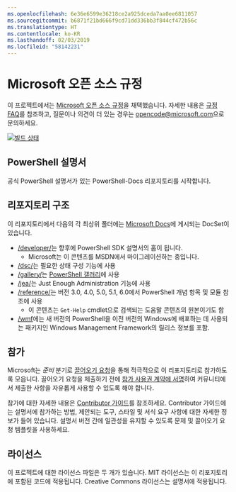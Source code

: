 ```yaml
---
ms.openlocfilehash: 6e36e6599e36218ce2a925dceda7aa0ee6811057
ms.sourcegitcommit: b6871f21bd666f9cd71dd336bb3f844cf472b56c
ms.translationtype: HT
ms.contentlocale: ko-KR
ms.lasthandoff: 02/03/2019
ms.locfileid: "58142231"
---
```

# <a name="microsoft-open-source-code-of-conduct"></a>Microsoft 오픈 소스 규정

이 프로젝트에서는 [Microsoft 오픈 소스 규정](https://opensource.microsoft.com/codeofconduct/)을 채택했습니다.
자세한 내용은 [규정 FAQ](https://opensource.microsoft.com/codeofconduct/faq/)를 참조하고, 질문이나 의견이 더 있는 경우는 [opencode@microsoft.com](mailto:opencode@microsoft.com)으로 문의하세요.

[![빌드 상태](https://ci.appveyor.com/api/projects/status/onshefxnc4g4pv87/branch/staging?svg=true)](https://ci.appveyor.com/project/PowerShell/powershell-docs/branch/staging)

## <a name="powershell-documentation"></a>PowerShell 설명서

공식 PowerShell 설명서가 있는 PowerShell-Docs 리포지토리를 시작합니다.

## <a name="repository-structure"></a>리포지토리 구조

이 리포지토리에서 다음의 각 최상위 폴더에는 [Microsoft Docs](https://docs.microsoft.com/powershell)에 게시되는 DocSet이 있습니다.

- [/developer/](https://docs.microsoft.com/powershell/developer/)는 향후에 PowerShell SDK 설명서의 홈이 됩니다.
  - Microsoft는 이 콘텐츠를 MSDN에서 마이그레이션하는 중입니다.
- [/dsc/](https://docs.microsoft.com/powershell/dsc/)는 필요한 상태 구성 기능에 사용
- [/gallery/](https://docs.microsoft.com/powershell/gallery)는 [PowerShell 갤러리](https://www.powershellgallery.com/)에 사용
- [/jea/](https://docs.microsoft.com/powershell/jea/)는 Just Enough Administration 기능에 사용
- [/reference/](https://docs.microsoft.com/powershell/scripting/)는 버전 3.0, 4.0, 5.0, 5.1, 6.0에서 PowerShell 개념 항목 및 모듈 참조에 사용
  - 이 콘텐츠는 `Get-Help` cmdlet으로 검색되는 도움말 콘텐츠의 원본이기도 함
- [/wmf](https://docs.microsoft.com/powershell/wmf/readme)에는 새 버전의 PowerShell을 이전 버전의 Windows에 배포하는 데 사용되는 패키지인 Windows Management Framework의 릴리스 정보를 포함.

## <a name="contributing"></a>참가

Microsoft는 *준비* 분기로 [끌어오기 요청](https://help.github.com/articles/using-pull-requests/)을 통해 적극적으로 이 리포지토리로 참가하도록 모읍니다.
끌어오기 요청을 제출하기 전에 [참가 사용권 계약에 서명](https://cla.microsoft.com/)하여 커뮤니티에서 제출한 사항을 자유롭게 사용할 수 있도록 해야 합니다.

참가에 대한 자세한 내용은 [Contributor 가이드](CONTRIBUTING.md)를 참조하세요.
Contributor 가이드에는 설명서에 참가하는 방법, 제안되는 도구, 스타일 및 서식 요구 사항에 대한 자세한 정보가 들어 있습니다.
설명서 버전 간에 일관성을 유지할 수 있도록 문제 및 끌어오기 요청 템플릿을 사용하세요.

## <a name="licenses"></a>라이선스

이 프로젝트에 대한 라이선스 파일은 두 개가 있습니다.
MIT 라이선스는 이 리포지토리에 포함된 코드에 적용됩니다.
Creative Commons 라이선스는 설명서에 적용됩니다.